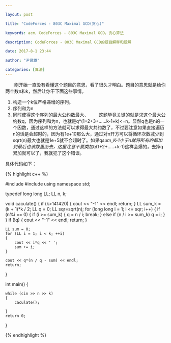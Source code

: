 ```yaml
---

layout: post

title: "CodeForces - 803C Maximal GCD(贪心)"

keywords: acm，CodeForces - 803C Maximal GCD，贪心算法

description: CodeForces - 803C Maximal GCD的题目解释和题解

date: 2017-8-1 23:44

author: "尹傲雄"

categories: [算法]
---
```


　　刚开始一直没有看懂这个题目的意思，看了很久才明白。题目的意思就是给你两个数n和k，然后让你干下面这些事情。
1. 构造一个k位严格递增的序列。
2. 序列和为n
3. 同时使得这个序列的最大公约数最大、
　　这题毕竟关键的就是求这个最大公约数q，因为序列和为n，也就是q*(1+2+3+......k-1+k)<=n。显然q也是n的一个因数，通过这样的方法就可以求得最大共约数了，不过要注意如果直接遍历n的话是会超时的，因为有1e+10那么大，通过对n开方可以将循环次数减少到sqrt(n)最大也就是1e+5就不会超时了。如果q*sum_K-1小于n就将所有的都加到最后也该数里面去，这里注意不要类加q*(1+2+.....+k-1)这样会爆的，去掉q累加就可以了，我就犯了这个错误。

具体代码如下：

{% highlight c++ %}

#include <iostream>
#include<cmath>
using namespace std;

typedef long long LL;
LL n, k;

void caculate()
{
	if (k>141420)
	{
		cout << "-1" << endl;
		return;
	}
	LL sum_k = (k + 1)*k / 2;
	LL q = 0;
	LL sqr=sqrt(n);
	for (long long i = 1; i <= sqr; i++)
	{
		if (n%i == 0)
		{
			if (i >= sum_k)
			{
				q = n / i; break;
			}
			else if (n / i >= sum_k)
				q = i;
		}
	}
	if (!q)
	{
		cout << "-1" << endl;
		return;
	}

	LL sum = 0;
	for (LL i = 1; i < k; ++i)
	{
		cout << i*q << ' ';
		sum += i;
	}

	cout << q*(n / q - sum) << endl;
	return;

}

int main()
{


	while (cin >> n >> k)
	{
		caculate();

	}
	return 0;
}

{% endhighlight %}
